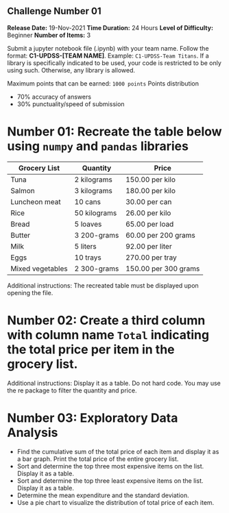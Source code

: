## Challenge Number 01
**Release Date:** 19-Nov-2021
**Time Duration:** 24 Hours
**Level of Difficulty:** Beginner
**Number of Items:** 3


Submit a jupyter notebook file (.ipynb) with your team name. Follow the format: **C1-UPDSS-[TEAM NAME]**. 
Example: `C1-UPDSS-Team Titans`. 
If a library is specifically indicated to be used, your code is restricted to be only using such. Otherwise, any library is allowed.

Maximum points that can be earned: `1000 points`
Points distribution 
- 70% accuracy of answers 
- 30% punctuality/speed of submission

# Number 01: Recreate the table below using `numpy` and `pandas` libraries

| Grocery List | Quantity | Price |
|---|---|---|
| Tuna | 2 kilograms | 150.00 per kilo |
| Salmon | 3 kilograms | 180.00 per kilo |
| Luncheon meat | 10 cans | 30.00 per can |
| Rice | 50 kilograms | 26.00 per kilo |
| Bread | 5 loaves | 65.00 per load |
| Butter | 3 200-grams | 60.00 per 200 grams |
| Milk | 5 liters | 92.00 per liter |
| Eggs | 10 trays | 270.00 per tray |
| Mixed vegetables | 2 300-grams | 150.00 per 300 grams |

Additional instructions: The recreated table must be displayed upon opening the file.

# Number 02: Create a third column with column name `Total` indicating the total price per item in the grocery list.
Additional instructions: Display it as a table. Do not hard code. You may use the re package to filter the quantity and price.

# Number 03: Exploratory Data Analysis
- Find the cumulative sum of the total price of each item and display it as a bar graph. Print the total price of the entire grocery list.
- Sort and determine the top three most expensive items on the list. Display it as a table.
- Sort and determine the top three least expensive items on the list. Display it as a table.
- Determine the mean expenditure and the standard deviation.
- Use a pie chart to visualize the distribution of total price of each item.



